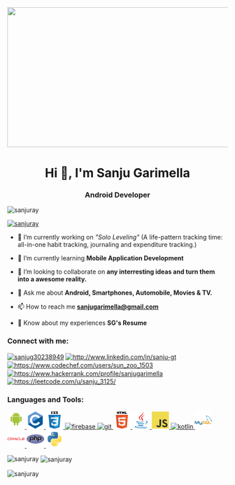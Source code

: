
<img src = "https://tms-outsource.com/blog/wp-content/uploads/2023/04/android-ide.jpg" width = 1000 height = 320/>

<h1 align="center">Hi 👋, I'm Sanju Garimella</h1>
<h3 align="center">Android Developer</h3>

<p align="left"> <img src="https://komarev.com/ghpvc/?username=sanjuray&label=Profile%20views&color=0e75b6&style=flat" alt="sanjuray" /> </p>

<p align="left"> <a href="https://github.com/ryo-ma/github-profile-trophy"><img src="https://github-profile-trophy.vercel.app/?username=sanjuray" alt="sanjuray" /></a> </p>

- 🔭 I’m currently working on <em>"Solo Leveling"</em> (A life-pattern tracking time: all-in-one habit tracking, journaling and expenditure tracking.)

- 🌱 I’m currently learning **Mobile Application Development**

- 👯 I’m looking to collaborate on **any interresting ideas and turn them into a awesome reality.**

- 💬 Ask me about **Android, Smartphones, Automobile, Movies & TV.**

- 📫 How to reach me **sanjugarimella@gmail.com**

- 📄 Know about my experiences <a link="https://docs.google.com/document/d/1edJ2NO-7eXdX32pPs33TPirLOiknzZHmlwX2b_k_Oe0/edit"> **SG's Resume** </a>

<h3 align="left">Connect with me:</h3>
<p align="left">
<a href="https://twitter.com/sanjug30238949" target="blank"><img align="center" src="https://raw.githubusercontent.com/rahuldkjain/github-profile-readme-generator/master/src/images/icons/Social/twitter.svg" alt="sanjug30238949" height="30" width="40" /></a>
<a href="https://linkedin.com/in/http://www.linkedin.com/in/sanju-gt" target="blank"><img align="center" src="https://raw.githubusercontent.com/rahuldkjain/github-profile-readme-generator/master/src/images/icons/Social/linked-in-alt.svg" alt="http://www.linkedin.com/in/sanju-gt" height="30" width="40" /></a>
<a href="https://www.codechef.com/users/https://www.codechef.com/users/sun_zoo_1503" target="blank"><img align="center" src="https://cdn.jsdelivr.net/npm/simple-icons@3.1.0/icons/codechef.svg" alt="https://www.codechef.com/users/sun_zoo_1503" height="30" width="40" /></a>
<a href="https://www.hackerrank.com/https://www.hackerrank.com/profile/sanjugarimella" target="blank"><img align="center" src="https://raw.githubusercontent.com/rahuldkjain/github-profile-readme-generator/master/src/images/icons/Social/hackerrank.svg" alt="https://www.hackerrank.com/profile/sanjugarimella" height="30" width="40" /></a>
<a href="https://www.leetcode.com/https://leetcode.com/u/sanju_3125/" target="blank"><img align="center" src="https://raw.githubusercontent.com/rahuldkjain/github-profile-readme-generator/master/src/images/icons/Social/leet-code.svg" alt="https://leetcode.com/u/sanju_3125/" height="30" width="40" /></a>
</p>

<h3 align="left">Languages and Tools:</h3>
<p align="left"> <a href="https://developer.android.com" target="_blank" rel="noreferrer"> <img src="https://raw.githubusercontent.com/devicons/devicon/master/icons/android/android-original-wordmark.svg" alt="android" width="40" height="40"/> </a> <a href="https://www.cprogramming.com/" target="_blank" rel="noreferrer"> <img src="https://raw.githubusercontent.com/devicons/devicon/master/icons/c/c-original.svg" alt="c" width="40" height="40"/> </a> <a href="https://www.w3schools.com/css/" target="_blank" rel="noreferrer"> <img src="https://raw.githubusercontent.com/devicons/devicon/master/icons/css3/css3-original-wordmark.svg" alt="css3" width="40" height="40"/> </a> <a href="https://firebase.google.com/" target="_blank" rel="noreferrer"> <img src="https://www.vectorlogo.zone/logos/firebase/firebase-icon.svg" alt="firebase" width="40" height="40"/> </a> <a href="https://git-scm.com/" target="_blank" rel="noreferrer"> <img src="https://www.vectorlogo.zone/logos/git-scm/git-scm-icon.svg" alt="git" width="40" height="40"/> </a> <a href="https://www.w3.org/html/" target="_blank" rel="noreferrer"> <img src="https://raw.githubusercontent.com/devicons/devicon/master/icons/html5/html5-original-wordmark.svg" alt="html5" width="40" height="40"/> </a> <a href="https://www.java.com" target="_blank" rel="noreferrer"> <img src="https://raw.githubusercontent.com/devicons/devicon/master/icons/java/java-original.svg" alt="java" width="40" height="40"/> </a> <a href="https://developer.mozilla.org/en-US/docs/Web/JavaScript" target="_blank" rel="noreferrer"> <img src="https://raw.githubusercontent.com/devicons/devicon/master/icons/javascript/javascript-original.svg" alt="javascript" width="40" height="40"/> </a> <a href="https://kotlinlang.org" target="_blank" rel="noreferrer"> <img src="https://www.vectorlogo.zone/logos/kotlinlang/kotlinlang-icon.svg" alt="kotlin" width="40" height="40"/> </a> <a href="https://www.mysql.com/" target="_blank" rel="noreferrer"> <img src="https://raw.githubusercontent.com/devicons/devicon/master/icons/mysql/mysql-original-wordmark.svg" alt="mysql" width="40" height="40"/> </a> <a href="https://www.oracle.com/" target="_blank" rel="noreferrer"> <img src="https://raw.githubusercontent.com/devicons/devicon/master/icons/oracle/oracle-original.svg" alt="oracle" width="40" height="40"/> </a> <a href="https://www.php.net" target="_blank" rel="noreferrer"> <img src="https://raw.githubusercontent.com/devicons/devicon/master/icons/php/php-original.svg" alt="php" width="40" height="40"/> </a> <a href="https://www.python.org" target="_blank" rel="noreferrer"> <img src="https://raw.githubusercontent.com/devicons/devicon/master/icons/python/python-original.svg" alt="python" width="40" height="40"/> </a> </p>

<p><img align="left" src="https://github-readme-stats.vercel.app/api/top-langs?username=sanjuray&show_icons=true&locale=en&layout=compact" alt="sanjuray" /></p>

<p>&nbsp;<img align="center" src="https://github-readme-stats.vercel.app/api?username=sanjuray&show_icons=true&locale=en" alt="sanjuray" /></p>

<p><img align="center" src="https://github-readme-streak-stats.herokuapp.com/?user=sanjuray&" alt="sanjuray" /></p>

<!---
sanjuray/sanjuray is a ✨ special ✨ repository because its `README.md` (this file) appears on your GitHub profile.
You can click the Preview link to take a look at your changes.
--->
